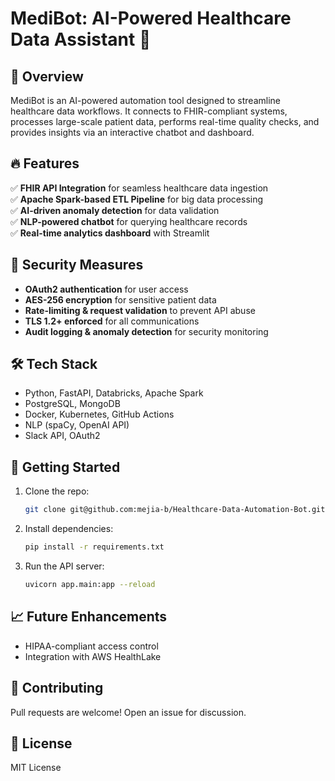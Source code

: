 # MediBot: AI-Powered Healthcare Data Assistant 🚀  

## 📌 Overview  
MediBot is an AI-powered automation tool designed to streamline healthcare data workflows. It connects to FHIR-compliant systems, processes large-scale patient data, performs real-time quality checks, and provides insights via an interactive chatbot and dashboard.  

## 🔥 Features  
✅ **FHIR API Integration** for seamless healthcare data ingestion  
✅ **Apache Spark-based ETL Pipeline** for big data processing  
✅ **AI-driven anomaly detection** for data validation  
✅ **NLP-powered chatbot** for querying healthcare records  
✅ **Real-time analytics dashboard** with Streamlit  

## 🔐 Security Measures  
- **OAuth2 authentication** for user access  
- **AES-256 encryption** for sensitive patient data  
- **Rate-limiting & request validation** to prevent API abuse  
- **TLS 1.2+ enforced** for all communications  
- **Audit logging & anomaly detection** for security monitoring  


## 🛠️ Tech Stack  
- Python, FastAPI, Databricks, Apache Spark  
- PostgreSQL, MongoDB  
- Docker, Kubernetes, GitHub Actions  
- NLP (spaCy, OpenAI API)  
- Slack API, OAuth2  

## 🚀 Getting Started  
1. Clone the repo:  
   ```bash
   git clone git@github.com:mejia-b/Healthcare-Data-Automation-Bot.git

2. Install dependencies:
   ```bash
   pip install -r requirements.txt

3. Run the API server:
   ```bash
   uvicorn app.main:app --reload

## 📈 Future Enhancements
- HIPAA-compliant access control
- Integration with AWS HealthLake

## 🤝 Contributing
Pull requests are welcome! Open an issue for discussion.

## 📜 License
MIT License

